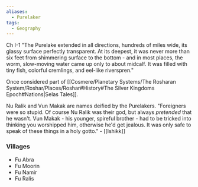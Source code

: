 ```yaml
---
aliases:
  - Purelaker
tags:
  - Geography
---
```

Ch I-1
"The Purelake extended in all directions, hundreds of miles wide, its glassy surface perfectly transparent. At its deepest, it was never more than six feet from shimmering surface to the bottom - and in most places, the worm, slow-moving water came up only to about midcalf. It was filled with tiny fish, colorful cremlings, and eel-like riverspren."

Once considered part of [[Cosmere/Planetary Systems/The Rosharan System/Roshar/Places/Roshar#History#The Silver Kingdoms Epoch#Nations|Selas Tales]].

Nu Ralik and Vun Makak are names deified by the Purelakers. "Foreigners were so stupid. Of course Nu Ralik was their god, but always *pretended* that he wasn't. Vun Makak - his younger, spireful brother - had to be tricked into thinking you worshipped him, otherwise he'd get jealous. It was only safe to speak of these things in a holy gotto." - [[Ishikk]]

### Villages
* Fu Abra
* Fu Moorin
* Fu Namir
* Fu Ralis